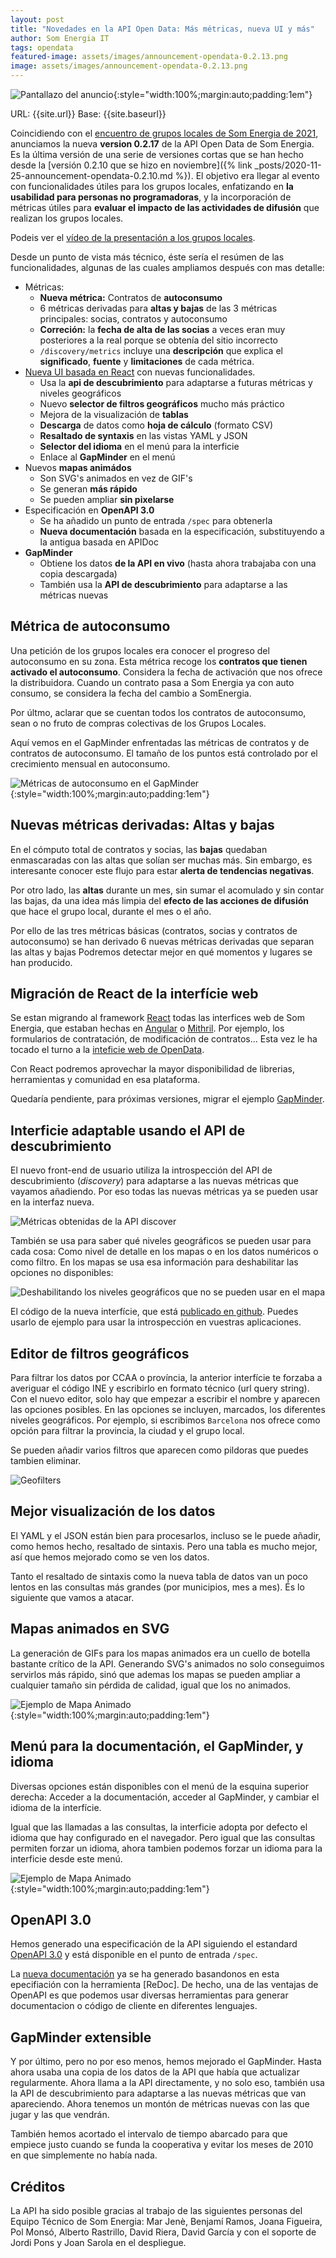 ```yaml
---
layout: post
title: "Novedades en la API Open Data: Más métricas, nueva UI y más"
author: Som Energia IT
tags: opendata
featured-image: assets/images/announcement-opendata-0.2.13.png
image: assets/images/announcement-opendata-0.2.13.png
---
```



![Pantallazo del anuncio]({{site.baseurl}}/assets/images/2021-02-diapo-presentacion-grupos-locales.png){:style="width:100%;margin:auto;padding:1em"}

URL: {{site.url}} Base: {{site.baseurl}}

Coincidiendo con el [encuentro de grupos locales de Som Energia de 2021](),
anunciamos la nueva **version 0.2.17** de la API Open Data de Som Energia.
Es la última versión de una serie de versiones cortas
que se han hecho desde la [versión 0.2.10 que se hizo en noviembre]({% link _posts/2020-11-25-announcement-opendata-0.2.10.md %}).
El objetivo era llegar al evento con funcionalidades útiles para los grupos locales,
enfatizando en **la usabilidad para personas no programadoras**,
y la incorporación de métricas útiles para **evaluar el impacto
de las actividades de difusión** que realizan los grupos locales. 

Podeis ver el [vídeo de la presentación a los grupos locales](https://drive.google.com/file/d/1u-XnYfDzmvkZifF51Zy8H4Wqxj9QFtDA/view?usp=sharing).

Desde un punto de vista más técnico,
éste sería el resúmen de las funcionalidades,
algunas de las cuales ampliamos después con mas detalle:

- Métricas:
	- **Nueva métrica:** Contratos de **autoconsumo**
	- 6 métricas derivadas para **altas y bajas** de las 3 métricas principales: socias, contratos y autoconsumo
	- **Correción:** la **fecha de alta de las socias** a veces eran muy posteriores a la real porque se obtenía del sitio incorrecto
	- `/discovery/metrics` incluye una **descripción** que explica el **significado**, **fuente** y **limitaciones** de cada métrica.
- [Nueva UI basada en React](https://opendata.somenergia.coop/ui) con nuevas funcionalidades.
	- Usa la **api de descubrimiento** para adaptarse a futuras métricas y niveles geográficos
	- Nuevo **selector de filtros geográficos** mucho más práctico
	- Mejora de la visualización de **tablas**
	- **Descarga** de datos como **hoja de cálculo** (formato CSV)
	- **Resaltado de syntaxis** en las vistas YAML y JSON
	- **Selector del idioma** en el menú para la interficie
	- Enlace al **GapMinder** en el menú
- Nuevos **mapas animádos**
	- Son SVG's animados en vez de GIF's
	- Se generan **más rápido**
	- Se pueden ampliar **sin pixelarse**
- Especificación en **OpenAPI 3.0**
	- Se ha añadido un punto de entrada `/spec` para obtenerla
	- **Nueva documentación** basada en la especificación, substituyendo a la antigua basada en APIDoc
- **GapMinder**
	- Obtiene los datos **de la API en vivo** (hasta ahora trabajaba con una copia descargada)
	- También usa la **API de descubrimiento** para adaptarse a las métricas nuevas

## Métrica de autoconsumo

Una petición de los grupos locales era conocer el progreso del autoconsumo en su zona.
Esta métrica recoge los **contratos que tienen activado el autoconsumo**.
Considera la fecha de activación que nos ofrece la distribuidora.
Cuando un contrato pasa a Som Energia ya con auto consumo,
se considera la fecha del cambio a SomEnergia.

Por últmo, aclarar que se cuentan todos los contratos de autoconsumo,
sean o no fruto de compras colectivas de los Grupos Locales.

Aquí vemos en el GapMinder enfrentadas las métricas de contratos y de contratos de autoconsumo.
El tamaño de los puntos está controlado por el crecimiento mensual en autoconsumo.

![Métricas de autoconsumo en el GapMinder]({{site.baseurl}}/assets/images/pantallada-opendata-gapminder-autoconsum.png){:style="width:100%;margin:auto;padding:1em"}


## Nuevas métricas derivadas: Altas y bajas

En el cómputo total de contratos y socias, las **bajas**
quedaban enmascaradas con las altas que solían ser muchas más.
Sin embargo, es interesante conocer este flujo para estar **alerta de tendencias negativas**.

Por otro lado, las **altas** durante un mes, sin sumar el acomulado
y sin contar las bajas, da una idea más limpia
del **efecto de las acciones de difusión** que hace el grupo local,
durante el mes o el año.

Por ello de las tres métricas básicas (contratos, socias y contratos de autoconsumo)
se han derivado 6 nuevas métricas derivadas que separan las altas y bajas
Podremos detectar mejor en qué momentos y lugares se han producido.

## Migración de React de la interfície web

Se estan migrando al framework [React]
todas las interfices web de Som Energia,
que estaban hechas en [Angular] o [Mithril].
Por ejemplo,
los formularios de contratación,
de modificación de contratos...
Esta vez le ha tocado el turno a la
[inteficie web de OpenData](https://opendata.somenergia.coop/ui).

Con React podremos aprovechar la mayor disponibilidad de
librerias, herramientas y comunidad en esa plataforma.

[React]: https://reactjs.org/
[Angular]: https://angularjs.org/
[Mithril]: https://mithril.js.org/


Quedaría pendiente, para próximas versiones, migrar el ejemplo [GapMinder].

[GapMinder]: https://opendata.somenergia.coop/ui/gapminder.html


## Interficie adaptable usando el API de descubrimiento

El nuevo front-end de usuario utiliza la introspección del API de descubrimiento (_discovery_)
para adaptarse a las nuevas métricas que vayamos añadiendo.
Por eso todas las nuevas métricas ya se pueden usar en la interfaz nueva.

![Métricas obtenidas de la API discover]({{site.baseurl}}/assets/images/pantallada-opendata-ui-discover-metrics.png)

También se usa para saber qué niveles geográficos se pueden usar para cada cosa:
Como nivel de detalle en los mapas o en los datos numéricos o como filtro.
En los mapas se usa esa información para deshabilitar
las opciones no disponibles:

![Deshabilitando los niveles geográficos que no se pueden usar en el mapa]({{site.baseurl}}/assets/images/pantallada-opendata-ui-discover-geolevels.png)

El código de la nueva interfície, que está [publicado en github](https://github.com/som-energia/opendata-ui).
Puedes usarlo de ejemplo para usar la introspección en vuestras aplicaciones.


## Editor de filtros geográficos

Para filtrar los datos por CCAA o província,
la anterior interfície te forzaba a averiguar el código INE y escribirlo en formato técnico (url query string).
Con el nuevo editor, solo hay que empezar a escribir el nombre y aparecen las opciones posibles.
En las opciones se incluyen, marcados, los diferentes niveles geográficos.
Por ejemplo, si escribimos `Barcelona` nos ofrece como opción para filtrar
la provincia, la ciudad y el grupo local.

Se pueden añadir varios filtros que aparecen como pildoras que puedes tambien eliminar.

![Geofilters]({{site.baseurl}}/assets/images/pantallada-opendata-geofilters.png)


## Mejor visualización de los datos

El YAML y el JSON están bien para procesarlos,
incluso se le puede añadir, como hemos hecho, resaltado de sintaxis.
Pero una tabla es mucho mejor, así que hemos mejorado como se ven
los datos.

Tanto el resaltado de sintaxis como la nueva tabla de datos van un poco lentos
en las consultas más grandes (por municipios, mes a mes).
És lo siguiente que vamos a atacar.

## Mapas animados en SVG

La generación de GIFs para los mapas animados era un cuello de botella bastante crítico de la API.
Generando SVG's animados no solo conseguimos servirlos más rápido,
sinó que ademas los mapas se pueden ampliar a cualquier tamaño
sin pérdida de calidad,
igual que los no animados.


![Ejemplo de Mapa Animado](http://opendata.somenergia.coop/v0.2/map/newmembers/by/state/monthly){:style="width:100%;margin:auto;padding:1em"}


## Menú para la documentación, el GapMinder, y idioma

Diversas opciones están disponibles con el menú de la esquina superior derecha:
Acceder a la documentación, acceder al GapMinder, y cambiar el idioma de la interfície.

Igual que las llamadas a las consultas,
la interficie adopta por defecto el idioma
que hay configurado en el navegador.
Pero igual que las consultas permiten forzar un idioma,
ahora tambien podemos forzar un idioma para la interficie desde este menú.


![Ejemplo de Mapa Animado]({{site.baseurl}}/assets/images/pantallada-opendata-ui-menu.png){:style="width:100%;margin:auto;padding:1em"}

## OpenAPI 3.0

Hemos generado una especificación de la API siguiendo el estandard [OpenAPI 3.0]
y está disponible en el punto de entrada `/spec`.

[OpenAPI 3.0]: https://es.wikipedia.org/wiki/Especificaci%C3%B3n_OpenAPI

La [nueva documentación](https://opendata.somenergia.coop/docs/)
ya se ha generado basandonos en esta epecifiación con la herramienta [ReDoc].
De hecho, una de las ventajas de OpenAPI es que podemos usar
diversas herramientas para generar documentacion o código de cliente en diferentes lenguajes.

## GapMinder extensible

Y por último, pero no por eso menos, hemos mejorado el GapMinder.
Hasta ahora usaba una copia de los datos de la API que había que actualizar regularmente.
Ahora llama a la API directamente, y no solo eso,
también usa la API de descubrimiento para adaptarse a las nuevas métricas que van apareciendo.
Ahora tenemos un montón de métricas nuevas con las que jugar y las que vendrán.

También hemos acortado el intervalo de tiempo abarcado
para que empiece justo cuando se funda la cooperativa
y evitar los meses de 2010 en que simplemente no había nada.


## Créditos

La API ha sido posible gracias al trabajo de las siguientes personas del Equipo Técnico de Som Energia: 
Mar Jenè,
Benjamí Ramos,
Joana Figueira,
Pol Monsó,
Alberto Rastrillo,
David Riera,
David García
y con el soporte de Jordi Pons y Joan Sarola en el despliegue.


